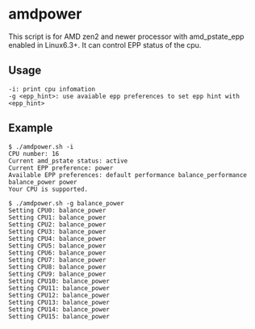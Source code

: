 # amdpower
This script is for AMD zen2 and newer processor with amd_pstate_epp enabled in Linux6.3+. It can control EPP status of the cpu.
## Usage
```
-i: print cpu infomation
-g <epp_hint>: use avaiable epp preferences to set epp hint with <epp_hint>
```
## Example
```
$ ./amdpower.sh -i
CPU number: 16
Current amd_pstate status: active
Current EPP preference: power
Available EPP preferences: default performance balance_performance balance_power power 
Your CPU is supported.
```
```
$ ./amdpower.sh -g balance_power
Setting CPU0: balance_power
Setting CPU1: balance_power
Setting CPU2: balance_power
Setting CPU3: balance_power
Setting CPU4: balance_power
Setting CPU5: balance_power
Setting CPU6: balance_power
Setting CPU7: balance_power
Setting CPU8: balance_power
Setting CPU9: balance_power
Setting CPU10: balance_power
Setting CPU11: balance_power
Setting CPU12: balance_power
Setting CPU13: balance_power
Setting CPU14: balance_power
Setting CPU15: balance_power
```
